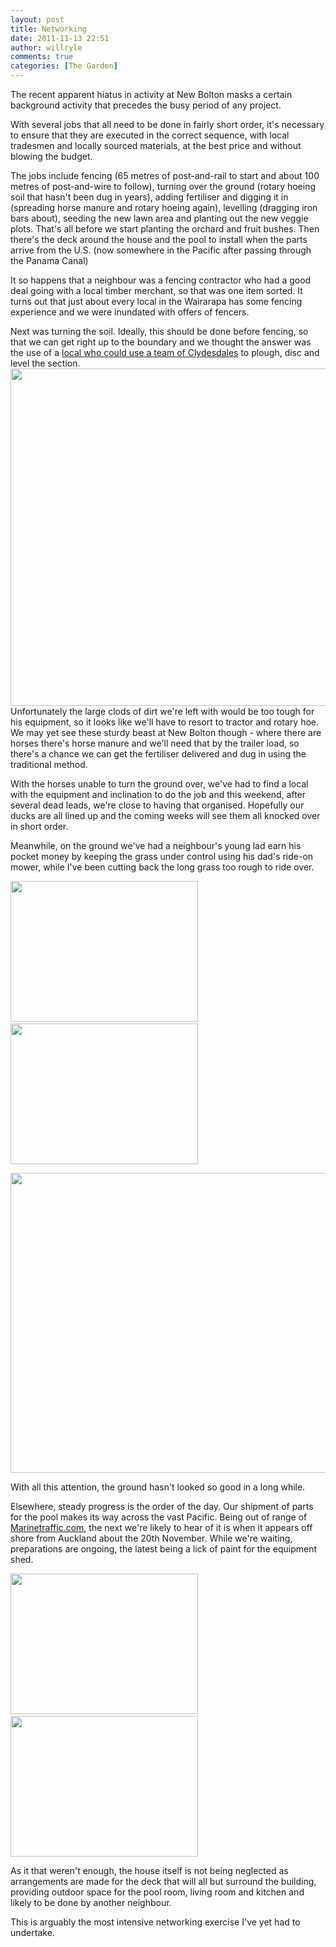 ```yaml
---
layout: post
title: Networking
date: 2011-11-13 22:51
author: willryle
comments: true
categories: [The Garden]
---
```

The recent apparent hiatus in activity at New Bolton masks a certain background activity that precedes the busy period of any project.

<!--more-->With several jobs that all need to be done in fairly short order, it's necessary to ensure that they are executed in the correct sequence, with local tradesmen and locally sourced materials, at the best price and without blowing the budget.

The jobs include fencing (65 metres of post-and-rail to start and about 100 metres of post-and-wire to follow), turning over the ground (rotary hoeing soil that hasn't been dug in years), adding fertiliser and digging it in (spreading horse manure and rotary hoeing again), levelling (dragging iron bars about), seeding the new lawn area and planting out the new veggie plots. That's all before we start planting the orchard and fruit bushes. Then there's the deck around the house and the pool to install when the parts arrive from the U.S. (now somewhere in the Pacific after passing through the Panama Canal)

It so happens that a neighbour was a fencing contractor who had a good deal going with a local timber merchant, so that was one item sorted. It turns out that just about every local in the Wairarapa has some fencing experience and we were inundated with offers of fencers.
<p style="text-align:left;">Next was turning the soil. Ideally, this should be done before fencing, so that we can get right up to the boundary and we thought the answer was the use of a <a title="Clydesdales" href="http://www.facebook.com/Taungatara" target="_blank">local who could use a team of Clydesdales</a> to plough, disc and level the section. <a href="http://www.facebook.com/Taungatara?sk=photos" target="_blank"><img class="aligncenter" title="Taungatara Clydesdales" src="http://a1.sphotos.ak.fbcdn.net/hphotos-ak-snc6/215360_158889127505692_146737065387565_345732_1362785_n.jpg" alt="" width="720" height="540" /></a>Unfortunately the large clods of dirt we're left with would be too tough for his equipment, so it looks like we'll have to resort to tractor and rotary hoe. We may yet see these sturdy beast at New Bolton though - where there are horses there's horse manure and we'll need that by the trailer load, so there's a chance we can get the fertiliser delivered and dug in using the traditional method.</p>
<p style="text-align:left;">With the horses unable to turn the ground over, we've had to find a local with the equipment and inclination to do the job and this weekend, after several dead leads, we're close to having that organised. Hopefully our ducks are all lined up and the coming weeks will see them all knocked over in short order.</p>
<p style="text-align:left;">Meanwhile, on the ground we've had a neighbour's young lad earn his pocket money by keeping the grass under control using his dad's ride-on mower, while I've been cutting back the long grass too rough to ride over.</p>
<p style="text-align:left;"><a href="http://willryle.files.wordpress.com/2011/11/paint-and-trim-018.jpg" target="_blank"><img class="alignnone size-medium wp-image-838" title="Paint and Trim 018" src="http://willryle.files.wordpress.com/2011/11/paint-and-trim-018.jpg?w=300" alt="" width="300" height="225" /></a> <a href="http://willryle.files.wordpress.com/2011/11/trimmingsunday-013.jpg" target="_blank"><img class="alignright size-medium wp-image-839" title="Trimming;Sunday 013" src="http://willryle.files.wordpress.com/2011/11/trimmingsunday-013.jpg?w=300" alt="" width="300" height="225" /></a></p>
<p style="text-align:left;"><a href="http://willryle.files.wordpress.com/2011/11/trimmingsunday-021.jpg"><img class="aligncenter size-full wp-image-840" title="Trimming;Sunday 021" src="http://willryle.files.wordpress.com/2011/11/trimmingsunday-021.jpg" alt="" width="640" height="480" /></a></p>
<p style="text-align:left;">With all this attention, the ground hasn't looked so good in a long while.</p>
<p style="text-align:left;">Elsewhere, steady progress is the order of the day. Our shipment of parts for the pool makes its way across the vast Pacific. Being out of range of <a href="http://marinetraffic.com/ais/" target="_blank">Marinetraffic.com</a>, the next we're likely to hear of it is when it appears off shore from Auckland about the 20th November. While we're waiting, preparations are ongoing, the latest being a lick of paint for the equipment shed.</p>
<p style="text-align:left;"><a href="http://willryle.files.wordpress.com/2011/11/paint-and-trim-021.jpg" target="_blank"><img class="alignnone size-medium wp-image-841" title="Paint and Trim 021" src="http://willryle.files.wordpress.com/2011/11/paint-and-trim-021.jpg?w=300" alt="" width="300" height="225" /></a> <a href="http://willryle.files.wordpress.com/2011/11/paint-and-trim-029.jpg" target="_blank"><img class="alignright size-medium wp-image-842" title="Paint and Trim 029" src="http://willryle.files.wordpress.com/2011/11/paint-and-trim-029.jpg?w=300" alt="" width="300" height="225" /></a></p>
<p style="text-align:left;">As it that weren't enough, the house itself is not being neglected as arrangements are made for the deck that will all but surround the building, providing outdoor space for the pool room, living room and kitchen and likely to be done by another neighbour.</p>
<p style="text-align:left;">This is arguably the most intensive networking exercise I've yet had to undertake.</p>
